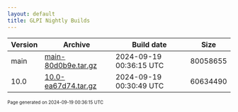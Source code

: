 ```yaml
---
layout: default
title: GLPI Nightly Builds
---
```


Version|Archive|Build date|Size
---|---|---|---
main|[main-80d0b9e.tar.gz](main-80d0b9e.tar.gz)|2024-09-19 00:36:15 UTC|80058655
10.0|[10.0-ea67d74.tar.gz](10.0-ea67d74.tar.gz)|2024-09-19 00:30:49 UTC|60634490

<font size="1">Page generated on 2024-09-19 00:36:15 UTC</font>
